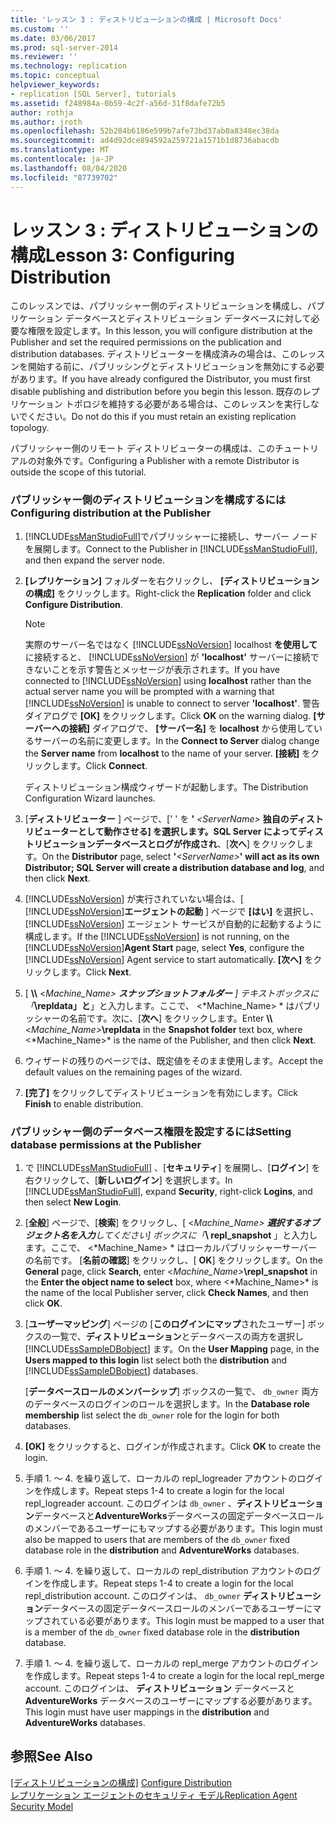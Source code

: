 ```yaml
---
title: 'レッスン 3 : ディストリビューションの構成 | Microsoft Docs'
ms.custom: ''
ms.date: 03/06/2017
ms.prod: sql-server-2014
ms.reviewer: ''
ms.technology: replication
ms.topic: conceptual
helpviewer_keywords:
- replication [SQL Server], tutorials
ms.assetid: f248984a-0b59-4c2f-a56d-31f8dafe72b5
author: rothja
ms.author: jroth
ms.openlocfilehash: 52b284b6186e599b7afe73bd37ab0a8348ec38da
ms.sourcegitcommit: ad4d92dce894592a259721a1571b1d8736abacdb
ms.translationtype: MT
ms.contentlocale: ja-JP
ms.lasthandoff: 08/04/2020
ms.locfileid: "87739702"
---
```

# <a name="lesson-3-configuring-distribution"></a><span data-ttu-id="c1b90-102">レッスン 3 : ディストリビューションの構成</span><span class="sxs-lookup"><span data-stu-id="c1b90-102">Lesson 3: Configuring Distribution</span></span>
  <span data-ttu-id="c1b90-103">このレッスンでは、パブリッシャー側のディストリビューションを構成し、パブリケーション データベースとディストリビューション データベースに対して必要な権限を設定します。</span><span class="sxs-lookup"><span data-stu-id="c1b90-103">In this lesson, you will configure distribution at the Publisher and set the required permissions on the publication and distribution databases.</span></span> <span data-ttu-id="c1b90-104">ディストリビューターを構成済みの場合は、このレッスンを開始する前に、パブリッシングとディストリビューションを無効にする必要があります。</span><span class="sxs-lookup"><span data-stu-id="c1b90-104">If you have already configured the Distributor, you must first disable publishing and distribution before you begin this lesson.</span></span> <span data-ttu-id="c1b90-105">既存のレプリケーション トポロジを維持する必要がある場合は、このレッスンを実行しないでください。</span><span class="sxs-lookup"><span data-stu-id="c1b90-105">Do not do this if you must retain an existing replication topology.</span></span>  
  
 <span data-ttu-id="c1b90-106">パブリッシャー側のリモート ディストリビューターの構成は、このチュートリアルの対象外です。</span><span class="sxs-lookup"><span data-stu-id="c1b90-106">Configuring a Publisher with a remote Distributor is outside the scope of this tutorial.</span></span>  
  
### <a name="configuring-distribution-at-the-publisher"></a><span data-ttu-id="c1b90-107">パブリッシャー側のディストリビューションを構成するには</span><span class="sxs-lookup"><span data-stu-id="c1b90-107">Configuring distribution at the Publisher</span></span>  
  
1.  <span data-ttu-id="c1b90-108">[!INCLUDE[ssManStudioFull](../../includes/ssmanstudiofull-md.md)]でパブリッシャーに接続し、サーバー ノードを展開します。</span><span class="sxs-lookup"><span data-stu-id="c1b90-108">Connect to the Publisher in [!INCLUDE[ssManStudioFull](../../includes/ssmanstudiofull-md.md)], and then expand the server node.</span></span>  
  
2.  <span data-ttu-id="c1b90-109">**[レプリケーション]** フォルダーを右クリックし、 **[ディストリビューションの構成]** をクリックします。</span><span class="sxs-lookup"><span data-stu-id="c1b90-109">Right-click the **Replication** folder and click **Configure Distribution**.</span></span>  
  
    > [!NOTE]  
    >  <span data-ttu-id="c1b90-110">実際のサーバー名ではなく [!INCLUDE[ssNoVersion](../../includes/ssnoversion-md.md)] localhost **を使用して** に接続すると、 [!INCLUDE[ssNoVersion](../../includes/ssnoversion-md.md)] が **'localhost'** サーバーに接続できないことを示す警告とメッセージが表示されます。</span><span class="sxs-lookup"><span data-stu-id="c1b90-110">If you have connected to [!INCLUDE[ssNoVersion](../../includes/ssnoversion-md.md)] using **localhost** rather than the actual server name you will be prompted with a warning that [!INCLUDE[ssNoVersion](../../includes/ssnoversion-md.md)] is unable to connect to server **'localhost'**.</span></span> <span data-ttu-id="c1b90-111">警告ダイアログで **[OK]** をクリックします。</span><span class="sxs-lookup"><span data-stu-id="c1b90-111">Click **OK** on the warning dialog.</span></span> <span data-ttu-id="c1b90-112">**[サーバーへの接続]** ダイアログで、 **[サーバー名]** を **localhost** から使用しているサーバーの名前に変更します。</span><span class="sxs-lookup"><span data-stu-id="c1b90-112">In the **Connect to Server** dialog change the **Server name** from **localhost** to the name of your server.</span></span> <span data-ttu-id="c1b90-113">**[接続]** をクリックします。</span><span class="sxs-lookup"><span data-stu-id="c1b90-113">Click **Connect**.</span></span>  
  
     <span data-ttu-id="c1b90-114">ディストリビューション構成ウィザードが起動します。</span><span class="sxs-lookup"><span data-stu-id="c1b90-114">The Distribution Configuration Wizard launches.</span></span>  
  
3.  <span data-ttu-id="c1b90-115">[**ディストリビューター** ] ページで、[' ' を **'** _\<ServerName>_ **独自のディストリビューターとして動作させる] を選択します。SQL Server によってディストリビューションデータベースとログが作成され**、[**次へ**] をクリックします。</span><span class="sxs-lookup"><span data-stu-id="c1b90-115">On the **Distributor** page, select **'**_\<ServerName>_**' will act as its own Distributor; SQL Server will create a distribution database and log**, and then click **Next**.</span></span>  
  
4.  <span data-ttu-id="c1b90-116">[!INCLUDE[ssNoVersion](../../includes/ssnoversion-md.md)] が実行されていない場合は、[ [!INCLUDE[ssNoVersion](../../includes/ssnoversion-md.md)]**エージェントの起動** ] ページで **[はい]** を選択し、 [!INCLUDE[ssNoVersion](../../includes/ssnoversion-md.md)] エージェント サービスが自動的に起動するように構成します。</span><span class="sxs-lookup"><span data-stu-id="c1b90-116">If the [!INCLUDE[ssNoVersion](../../includes/ssnoversion-md.md)] is not running, on the [!INCLUDE[ssNoVersion](../../includes/ssnoversion-md.md)]**Agent Start** page, select **Yes**, configure the [!INCLUDE[ssNoVersion](../../includes/ssnoversion-md.md)] Agent service to start automatically.</span></span> <span data-ttu-id="c1b90-117">**[次へ]** をクリックします。</span><span class="sxs-lookup"><span data-stu-id="c1b90-117">Click **Next**.</span></span>  
  
5.  <span data-ttu-id="c1b90-118">[ **\\\\** \<_Machine_Name> **スナップショットフォルダー** ] テキストボックスに「_**\repldata」と**」と入力します。ここで、 \<*Machine_Name> \* はパブリッシャーの名前です。次に、[**次へ**] をクリックします。</span><span class="sxs-lookup"><span data-stu-id="c1b90-118">Enter **\\\\**\<_Machine_Name>_**\repldata** in the **Snapshot folder** text box, where \<*Machine_Name>\* is the name of the Publisher, and then click **Next**.</span></span>  
  
6.  <span data-ttu-id="c1b90-119">ウィザードの残りのページでは、既定値をそのまま使用します。</span><span class="sxs-lookup"><span data-stu-id="c1b90-119">Accept the default values on the remaining pages of the wizard.</span></span>  
  
7.  <span data-ttu-id="c1b90-120">**[完了]** をクリックしてディストリビューションを有効にします。</span><span class="sxs-lookup"><span data-stu-id="c1b90-120">Click **Finish** to enable distribution.</span></span>  
  
### <a name="setting-database-permissions-at-the-publisher"></a><span data-ttu-id="c1b90-121">パブリッシャー側のデータベース権限を設定するには</span><span class="sxs-lookup"><span data-stu-id="c1b90-121">Setting database permissions at the Publisher</span></span>  
  
1.  <span data-ttu-id="c1b90-122">で [!INCLUDE[ssManStudioFull](../../includes/ssmanstudiofull-md.md)] 、[**セキュリティ**] を展開し、[**ログイン**] を右クリックして、[**新しいログイン**] を選択します。</span><span class="sxs-lookup"><span data-stu-id="c1b90-122">In [!INCLUDE[ssManStudioFull](../../includes/ssmanstudiofull-md.md)], expand **Security**, right-click **Logins**, and then select **New Login**.</span></span>  
  
2.  <span data-ttu-id="c1b90-123">[**全般**] ページで、[**検索**] をクリックし、[ \<_Machine_Name> **選択するオブジェクト名を入力**してください] ボックスに「_**\ repl_snapshot** 」と入力します。ここで、 \<*Machine_Name> \* はローカルパブリッシャーサーバーの名前です。 [**名前の確認**] をクリックし、[ **OK**] をクリックします。</span><span class="sxs-lookup"><span data-stu-id="c1b90-123">On the **General** page, click **Search**, enter \<_Machine_Name>_**\repl_snapshot** in the **Enter the object name to select** box, where \<*Machine_Name>\* is the name of the local Publisher server, click **Check Names**, and then click **OK**.</span></span>  
  
3.  <span data-ttu-id="c1b90-124">[**ユーザーマッピング**] ページの [**このログインにマップ**されたユーザー] ボックスの一覧で、**ディストリビューション**とデータベースの両方を選択し [!INCLUDE[ssSampleDBobject](../../includes/sssampledbobject-md.md)] ます。</span><span class="sxs-lookup"><span data-stu-id="c1b90-124">On the **User Mapping** page, in the **Users mapped to this login** list select both the **distribution** and [!INCLUDE[ssSampleDBobject](../../includes/sssampledbobject-md.md)] databases.</span></span>  
  
     <span data-ttu-id="c1b90-125">[**データベースロールのメンバーシップ**] ボックスの一覧で、 `db_owner` 両方のデータベースのログインのロールを選択します。</span><span class="sxs-lookup"><span data-stu-id="c1b90-125">In the **Database role membership** list select the `db_owner` role for the login for both databases.</span></span>  
  
4.  <span data-ttu-id="c1b90-126">**[OK]** をクリックすると、ログインが作成されます。</span><span class="sxs-lookup"><span data-stu-id="c1b90-126">Click **OK** to create the login.</span></span>  
  
5.  <span data-ttu-id="c1b90-127">手順 1. ～ 4. を繰り返して、ローカルの repl_logreader アカウントのログインを作成します。</span><span class="sxs-lookup"><span data-stu-id="c1b90-127">Repeat steps 1-4 to create a login for the local repl_logreader account.</span></span> <span data-ttu-id="c1b90-128">このログインは `db_owner` 、**ディストリビューション**データベースと**AdventureWorks**データベースの固定データベースロールのメンバーであるユーザーにもマップする必要があります。</span><span class="sxs-lookup"><span data-stu-id="c1b90-128">This login must also be mapped to users that are members of the `db_owner` fixed database role in the **distribution** and **AdventureWorks** databases.</span></span>  
  
6.  <span data-ttu-id="c1b90-129">手順 1. ～ 4. を繰り返して、ローカルの repl_distribution アカウントのログインを作成します。</span><span class="sxs-lookup"><span data-stu-id="c1b90-129">Repeat steps 1-4 to create a login for the local repl_distribution account.</span></span> <span data-ttu-id="c1b90-130">このログインは、 `db_owner` **ディストリビューション**データベースの固定データベースロールのメンバーであるユーザーにマップされている必要があります。</span><span class="sxs-lookup"><span data-stu-id="c1b90-130">This login must be mapped to a user that is a member of the `db_owner` fixed database role in the **distribution** database.</span></span>  
  
7.  <span data-ttu-id="c1b90-131">手順 1. ～ 4. を繰り返して、ローカルの repl_merge アカウントのログインを作成します。</span><span class="sxs-lookup"><span data-stu-id="c1b90-131">Repeat steps 1-4 to create a login for the local repl_merge account.</span></span> <span data-ttu-id="c1b90-132">このログインは、 **ディストリビューション** データベースと **AdventureWorks** データベースのユーザーにマップする必要があります。</span><span class="sxs-lookup"><span data-stu-id="c1b90-132">This login must have user mappings in the **distribution** and **AdventureWorks** databases.</span></span>  
  
## <a name="see-also"></a><span data-ttu-id="c1b90-133">参照</span><span class="sxs-lookup"><span data-stu-id="c1b90-133">See Also</span></span>  
 <span data-ttu-id="c1b90-134">[[ディストリビューションの構成]](configure-distribution.md) </span><span class="sxs-lookup"><span data-stu-id="c1b90-134">[Configure Distribution](configure-distribution.md) </span></span>  
 [<span data-ttu-id="c1b90-135">レプリケーション エージェントのセキュリティ モデル</span><span class="sxs-lookup"><span data-stu-id="c1b90-135">Replication Agent Security Model</span></span>](security/replication-agent-security-model.md)  
  
  
